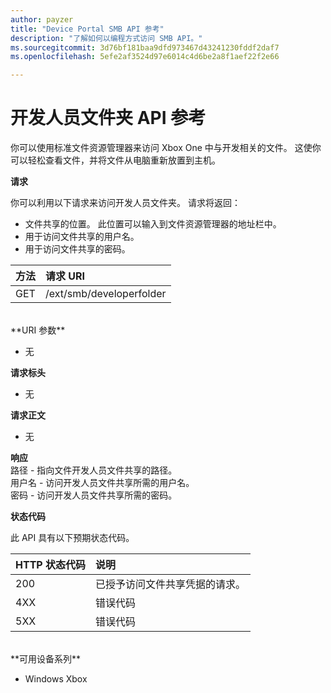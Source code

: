 ```yaml
---
author: payzer
title: "Device Portal SMB API 参考"
description: "了解如何以编程方式访问 SMB API。"
ms.sourcegitcommit: 3d76bf181baa9dfd973467d43241230fddf2daf7
ms.openlocfilehash: 5efe2af3524d97e6014c4d6be2a8f1aef22f2e66

---
```


# 开发人员文件夹 API 参考   
你可以使用标准文件资源管理器来访问 Xbox One 中与开发相关的文件。 这使你可以轻松查看文件，并将文件从电脑重新放置到主机。

**请求**

你可以利用以下请求来访问开发人员文件夹。 请求将返回：    
* 文件共享的位置。 此位置可以输入到文件资源管理器的地址栏中。
* 用于访问文件共享的用户名。
* 用于访问文件共享的密码。

方法      | 请求 URI
:------     | :-----
GET | /ext/smb/developerfolder
<br />
**URI 参数**

- 无

**请求标头**

- 无

**请求正文**

- 无

**响应**   
路径 - 指向文件开发人员文件共享的路径。   
用户名 - 访问开发人员文件共享所需的用户名。   
密码 - 访问开发人员文件共享所需的密码。   

**状态代码**

此 API 具有以下预期状态代码。

HTTP 状态代码      | 说明
:------     | :-----
200 | 已授予访问文件共享凭据的请求。
4XX | 错误代码
5XX | 错误代码
<br />
**可用设备系列**

* Windows Xbox



<!--HONumber=Jun16_HO4-->


